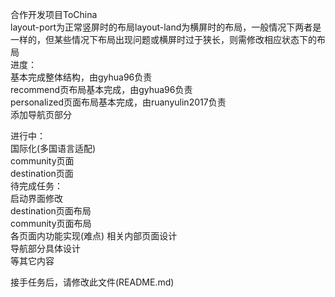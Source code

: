 合作开发项目ToChina<br/>
layout-port为正常竖屏时的布局layout-land为横屏时的布局，一般情况下两者是一样的，但某些情况下布局出现问题或横屏时过于狭长，则需修改相应状态下的布局<br/>
进度：<br/>
    基本完成整体结构，由gyhua96负责<br/>
    recommend页布局基本完成，由gyhua96负责<br/>
    personalized页面布局基本完成，由ruanyulin2017负责<br/>
    添加导航页部分<br/>

进行中：<br/>
    国际化(多国语言适配)<br/>
    community页面<br/>
    destination页面<br/>
待完成任务：<br/>
    启动界面修改<br/>
    destination页面布局<br/>
    community页面布局<br/>
    各页面内功能实现(难点)
    相关内部页面设计<br/>
    导航部分具体设计<br/>
    等其它内容<br/>

接手任务后，请修改此文件(README.md)<br/>
